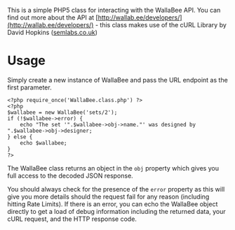 This is a simple PHP5 class for interacting with the WallaBee API. You can find out more about the API at [http://wallab.ee/developers/](http://wallab.ee/developers/) - this class makes use of the cURL Library by David Hopkins ([semlabs.co.uk](semlabs.co.uk))

# Usage

Simply create a new instance of WallaBee and pass the URL endpoint as the first parameter.

	<?php require_once('WallaBee.class.php') ?>
	<?php
	$wallabee = new WallaBee('sets/2');
	if (!$wallabee->error) {
		echo "The set '".$wallabee->obj->name."' was designed by ".$wallabee->obj->designer;
	} else {
		echo $wallabee;
	}
	?>
	
The WallaBee class returns an object in the `obj` property which gives you full access to the decoded JSON response.

You should always check for the presence of the `error` property as this will give you more details should the request fail for any reason (including hitting Rate Limits). If there is an error, you can echo the WallaBee object directly to get a load of debug information including the returned data, your cURL request, and the HTTP response code.